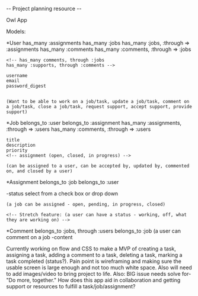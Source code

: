 -- Project planning resource --

Owl App

Models:

*User
    has_many :assignments
    has_many :jobs
    has_many :jobs, :through => :assignments
    has_many :comments
    has_many :comments, :through => :jobs  

    <!-- has_many comments, through :jobs
    has_many :supports, through :comments -->

    username
    email
    password_digest
    

    (Want to be able to work on a job/task, update a job/task, comment on a job/task, close a job/task, request support, accept support, provide support)

*Job
    belongs_to :user
    belongs_to :assignment
    has_many :assignments, :through => :users
    has_many :comments, :through => :users

    title
    description
    priority
    <!-- assignment (open, closed, in progress) -->

    (can be assigned to a user, can be accepted by, updated by, commented on, and closed by a user)

*Assignment
    belongs_to :job
    belongs_to :user
    
    
 -status
        select from a check box  or drop down

    (a job can be assigned - open, pending, in progress, closed)

<!-- Status
    belongs_to :user -->
    <!-- Stretch feature: (a user can have a status - working, off, what they are working on) -->

*Comment
    belongs_to :jobs, through :users
    belongs_to :job
    (a user can comment on a job
    -content
    <!-- belongs_to :support     -->
    <!-- belongs_to :user, through :supports -->
<!-- and a user can comment in the support area) -->

<!-- Stretch feature 
Support
    belongs_to :user
    has_many :comments, through users

    (model that is a chat for questions and answers, sharing information and providing team spirit) -->

Currently working on flow and CSS to make a MVP of creating a task, assigning a task, adding a comment to a task, deleting a task, marking a task completed (status?).
Pain point is wireframing and making sure the usable screen is large enough and not too much white space. Also will need to add images/video to bring project to life.
Also: BIG issue needs solve for- "Do more, together." How does this app aid in collaboration and getting support or resources to fulfill a task/job/assignment?
